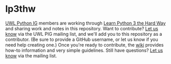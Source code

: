# lp3thw
[UWL Python IG](https://github.com/uwl-python-ig) members are working through [Learn Python 3 the Hard Way](https://orbiscascade-washington.primo.exlibrisgroup.com/permalink/01ALLIANCE_UW/1juclfo/alma99323947822201451) and sharing work and notes in this repository.
Want to contribute? [Let us know](mailto:uwlib_pig@u.washington.edu) via the UWL PIG mailing list, and we'll add you to this repository as a contributor. (Be sure to provide a GitHub username, or let us know if you need help creating one.) Once you're ready to contribute, the [wiki](https://github.com/uwl-python-ig/lp3thw/wiki) provides how-to information and very simple guidelines. Still have questions? [Let us know](mailto:uwlib_pig@u.washington.edu) via the mailing list.

